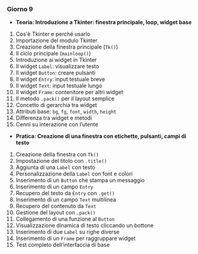 ### Giorno 9
- **Teoria: Introduzione a Tkinter: finestra principale, loop, widget base**

1. Cos'è Tkinter e perché usarlo
2. Importazione del modulo Tkinter
3. Creazione della finestra principale (`Tk()`)
4. Il ciclo principale (`mainloop()`)
5. Introduzione ai widget in Tkinter
6. Il widget `Label`: visualizzare testo
7. Il widget `Button`: creare pulsanti
8. Il widget `Entry`: input testuale breve
9. Il widget `Text`: input testuale lungo
10. Il widget `Frame`: contenitore per altri widget
11. Il metodo `.pack()` per il layout semplice
12. Concetto di gerarchia tra widget
13. Attributi base: `bg`, `fg`, `font`, `width`, `height`
14. Differenza tra widget e metodi
15. Cenni su interazione con l’utente

- **Pratica: Creazione di una finestra con etichette, pulsanti, campi di testo**

1. Creazione della finestra con `Tk()`
2. Impostazione del titolo con `.title()`
3. Aggiunta di una `Label` con testo
4. Personalizzazione della `Label` con font e colori
5. Inserimento di un `Button` che stampa un messaggio
6. Inserimento di un campo `Entry`
7. Recupero del testo da `Entry` con `.get()`
8. Inserimento di un campo `Text` multilinea
9. Recupero del contenuto da `Text`
10. Gestione del layout con `.pack()`
11. Collegamento di una funzione al `Button`
12. Visualizzazione dinamica di testo cliccando un bottone
13. Inserimento di due `Label` su righe diverse
14. Inserimento di un `Frame` per raggruppare widget
15. Test completo dell’interfaccia di base
